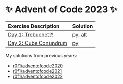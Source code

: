 # :sparkles: Advent of Code 2023 :sparkles:

|Exercise Description|Solution|
|:---|:---|
|[Day 1: Trebuchet?!](https://adventofcode.com/2023/day/1)    |[py](/day01/main.py), [alt](/day01/alt.py)|
|[Day 2: Cube Conundrum](https://adventofcode.com/2023/day/2) |[py](/day02/main.py)|

My solutions from previous years:
* [r0f1/adventofcode2020](https://github.com/r0f1/adventofcode2020)
* [r0f1/adventofcode2021](https://github.com/r0f1/adventofcode2021)
* [r0f1/adventofcode2022](https://github.com/r0f1/adventofcode2022)
